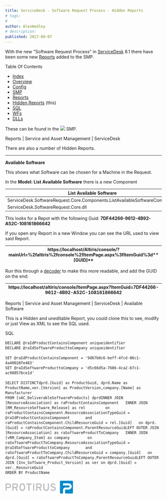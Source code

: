 ```yaml
---
title: ServiceDesk - Software Request Process - Hidden Reports
# tags:
#     - 
author: AlexHedley
# description: 
published: 2017-09-07
---
```


With the new "Software Request Process" in [ServiceDesk](https://www.symantec.com/products/service-desk) 8.1 there have been some new [Reports](https://community.broadcom.com/symantecenterprise/viewdocument?DocumentKey=24530d5f-01a3-464d-846b-01482ee0c85e&amp;CommunityKey=206bac34-051d-4ea1-b726-4ea8778c1986&amp;tab=librarydocuments) added to the SMP.

Table Of Contents
  
- [Index](https://community.broadcom.com/symantecenterprise/viewdocument?DocumentKey=253f9b2f-045e-4e05-acb9-fcc37005f674&amp;CommunityKey=206bac34-051d-4ea1-b726-4ea8778c1986&amp;tab=librarydocuments)
- [Overview](https://community.broadcom.com/symantecenterprise/viewdocument?DocumentKey=a5fdba6d-707b-44be-a051-b08e5a5cfe19&amp;CommunityKey=04ead5e9-3643-4118-b853-afa5a58710c6&amp;tab=librarydocuments)
- [Config](https://community.broadcom.com/symantecenterprise/viewdocument?DocumentKey=e3acdfdc-8b09-4ca7-afb5-821c9cce9301&amp;CommunityKey=04ead5e9-3643-4118-b853-afa5a58710c6&amp;tab=librarydocuments)
- [SMP](https://www.symantec.com/connect/articles/servicedesk-software-request-process-smp)
- [Reports](https://community.broadcom.com/symantecenterprise/viewdocument?DocumentKey=24530d5f-01a3-464d-846b-01482ee0c85e&amp;CommunityKey=206bac34-051d-4ea1-b726-4ea8778c1986&amp;tab=librarydocuments)
- [Hidden Reports](https://community.broadcom.com/symantecenterprise/viewdocument?DocumentKey=f39346c9-799f-4d1b-ba9b-7f0910cd9c74&amp;CommunityKey=04ead5e9-3643-4118-b853-afa5a58710c6&amp;tab=librarydocuments) (this)
- [SQL](https://community.broadcom.com/symantecenterprise/viewdocument?DocumentKey=28879800-dd5e-436b-8f8b-9bc7301fbb1e&amp;CommunityKey=04ead5e9-3643-4118-b853-afa5a58710c6&amp;tab=librarydocuments)
- [WFs](https://community.broadcom.com/symantecenterprise/viewdocument?DocumentKey=736fee28-7f45-497e-b208-b3de50cde839&amp;CommunityKey=04ead5e9-3643-4118-b853-afa5a58710c6&amp;tab=librarydocuments)
- [DLLs](https://community.broadcom.com/symantecenterprise/viewdocument?DocumentKey=f4cef159-76c3-4b5b-9287-94aee6bec214&amp;CommunityKey=04ead5e9-3643-4118-b853-afa5a58710c6&amp;tab=librarydocuments)

These can be found in the ![](images\article-3707841-files_smp.png) SMP.
  
Reports | Service and Asset Management | ServiceDesk

There are also a number of Hidden Reports.
  
---
  
**Available Software**
  
This shows what Software can be chosen for a Machine in the Request.
  
In the **Model: List Available Software** there is a new Component

| List Available Software |
| --- |
| ServiceDesk.SoftwareRequest.Core.Components.ListAvailableSoftwareComponent |
| ServiceDesk.SoftwareRequest.Core.dll |

This looks for a Repot with the following Guid: **7DF44266-9612-4B92-A52C-108161866642**
  
If you open any Report in a new Window you can see the URL used to view said Report.

| https://localhost/Altiris/console/?mainUrl=%2faltiris%2fconsole%2fItemPage.aspx%3fItemGuid%3d**[GUID]** |
| --- |

Run this through a [decoder](http://meyerweb.com/eric/tools/dencoder/) to make this more readable, and add the GUID on the end:

| https://localhost/altiris/console/ItemPage.aspx?ItemGuid=7DF44266-9612-4B92-A52C-108161866642 |
| --- |

Reports | Service and Asset Management | ServiceDesk | Available Software
  
This is a Hidden and uneditable Report, you could clone this to see, modify or just View as XML to see the SQL used.
  
SQL

    DECLARE @raIdProductContainsComponent uniqueidentifier
    DECLARE @raIdSoftwareProducttoCompany uniqueidentifier
    
    SET @raIdProductContainsComponent = '9d67b0c6-beff-4fcd-86c1-4a40028fe483'
    SET @raIdSoftwareProducttoCompany = 'd5c66d5a-7686-4ca2-b7c1-ac980576ce1d'
    
    SELECT DISTINCTdprd.[Guid] as ProductGuid, dprd.Name as ProductName,ver.[Version] as ProductVersion,company.[Name] as Manufacturer
    FROM [vAC_DeliverableSoftwareProducts] dprdINNER JOIN [ResourceAssociation] as raProductContainsComponent	INNER JOIN [RM_ResourceSoftware_Release] as rel 		on raProductContainsComponent.ResourceAssociationTypeGuid = @raIdProductContainsComponent		and raProductContainsComponent.ChildResourceGuid = rel.[Guid]	on dprd.[Guid] = raProductContainsComponent.ParentResourceGuidLEFT OUTER JOIN [ResourceAssociation] as raSoftwareProductToCompany	INNER JOIN [vRM_Company_Item] as company 		on raSoftwareProductToCompany.ResourceAssociationTypeGuid = @raIdSoftwareProducttoCompany		and raSoftwareProductToCompany.ChildResourceGuid = company.[Guid]	on dprd.[Guid] = raSoftwareProductToCompany.ParentResourceGuidLEFT OUTER JOIN [Inv_Software_Product_Version] as ver	on dprd.[Guid] = ver._ResourceGuid
    ORDER BY ProductName

[![Protirus](images\Protirus.png)](https://www.protirus.com)
